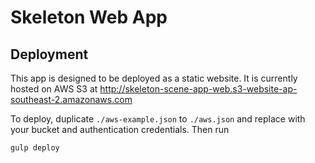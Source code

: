 # Skeleton Web App

## Deployment

This app is designed to be deployed as a static website. It is currently hosted on AWS S3 at http://skeleton-scene-app-web.s3-website-ap-southeast-2.amazonaws.com

To deploy, duplicate `./aws-example.json` to `./aws.json` and replace with your bucket and authentication credentials. Then run

    gulp deploy
